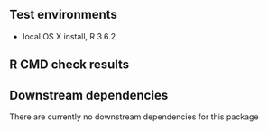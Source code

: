 ## Test environments
* local OS X install, R 3.6.2


## R CMD check results


## Downstream dependencies
There are currently no downstream dependencies for this package
